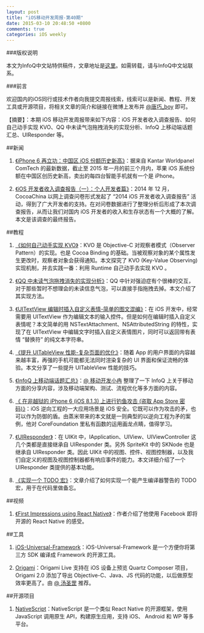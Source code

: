 ```yaml
---
layout: post
title: "iOS移动开发周报-第40期"
date: 2015-03-10 20:48:50 +0800
comments: true
categories: iOS weekly
---
```


###版权说明

本文为InfoQ中文站特供稿件，文章地址是[这里](http://www.infoq.com/cn/news/2015/03/implementation-of-kvo)。如需转载，请与InfoQ中文站联系。

###前言

欢迎国内的iOS同行或技术作者向我提交周报线索，线索可以是新闻、教程、开发工具或开源项目，将相关文章的简介和链接在微博上发布并 [@唐巧_boy](http://weibo.com/tangqiaoboy) 即可。


【摘要】：本期 iOS 移动开发周报带来如下内容：iOS 开发者收入调查报告、如何自己动手实现 KVO、QQ 中未读气泡拖拽消失的实现分析、InfoQ 上移动端话题汇总、UIResponder 等。

##新闻

 1. [《iPhone 6 再立功：中国区 iOS 份额历史新高》](http://www.cocoachina.com/apple/20150306/11250.html)：据来自 Kantar Worldpanel ComTech 的最新数据，截止至 2015 年一月的前三个月内，苹果 iOS 系统份额在中国区创历史新高，卖出的每四台智能手机就有一个是 iPhone。

 1. [《iOS 开发者收入调查报告（一）：个人开发者篇》](http://www.cocoachina.com/programmer/20150304/11205.html)：2014 年 12 月，CocoaChina 以网上调查问卷形式发起了 “2014 iOS 开发者收入调查报告” 活动，得到了广大开发者的支持。在对问卷数据进行了整理分析后形成了本次调查报告，从而让我们对国内 iOS 开发者的收入和生存状态有一个大概的了解。本文是该调查的最终报告。

##教程

 1. [《如何自己动手实现 KVO》](http://tech.glowing.com/cn/implement-kvo/)：KVO 是 Objective-C 对观察者模式（Observer Pattern）的实现。也是 Cocoa Binding 的基础。当被观察对象的某个属性发生更改时，观察者对象会获得通知。本文探究了 KVO (Key-Value Observing) 实现机制，并去实践一番：利用 Runtime 自己动手去实现 KVO 。

 1. [《QQ 中未读气泡拖拽消失的实现分析》](http://kittenyang.com/drawablebubble/)：QQ 中针对强迫症有个很棒的交互，对于那些暂时不想理会的未读信息气泡，可以直接手指拖拽去掉。本文介绍了其实现方法。

 1. [《UITextView 编辑时插入自定义表情-简单的图文混编》](http://t.cn/Rw3he5x)：在 iOS 开发中，经常需要用 UITextView 作为编辑文本的输入控件。但是如何在编辑时插入自定义表情呢？本文简单的用 NSTextAttachment、NSAttributedString 的特性，实现了在 UITextView 中编辑文字时插入自定义表情图片，同时可以返回带有表情 “替换符” 的纯文本字符串。

 1. [《提升 UITableView 性能-复杂页面的优化》](http://tutuge.me/2015/02/19/%E6%8F%90%E5%8D%87UITableView%E6%80%A7%E8%83%BD-%E5%A4%8D%E6%9D%82%E9%A1%B5%E9%9D%A2%E7%9A%84%E4%BC%98%E5%8C%96/)：随着 App 的用户界面的内容越来越丰富，再强的手机可能都无法同时渲染复杂的 UI 界面和保证流畅的体验。本文分享了一些提升 UITableView 性能的技巧。

 1. [《InfoQ 上移动端话题汇总》](http://weibo.com/p/1001603816757822408978)：[@ 移动开发小冉](http://weibo.com/ranwj) 整理了一下 InfoQ 上关于移动方面的分享内容，涉及移动端架构、测试、流程优化等多方面的内容。

 1. [《 在非越狱的 iPhone 6 (iOS 8.1.3) 上进行钓鱼攻击 (盗取 App Store 密码)》](http://blog.csdn.net/zhengminwudi/article/details/43916791)：iOS 逆向工程的一大应用场景是 iOS 安全。它既可以作为攻击的矛，也可以作为防御的盾。由蒸米带来的本文就是一则典型的以逆向工程为矛的案例，他对 CoreFoundation 里私有函数的运用画龙点睛，值得学习。

 1. [《UIResponder》](http://southpeak.github.io/blog/2015/03/07/uiresponder/)：在 UIKit 中，IApplication、UIView、UIViewController 这几个类都是直接继承自 UIResponder 类。另外 SpriteKit 中的 SKNode 也是继承自 UIResponder 类。因此 UIKit 中的视图、控件、视图控制器，以及我们自定义的视图及视图控制器都有响应事件的能力。本文详细介绍了一个 UIResponder 类提供的基本功能。

 1. [《实现一个 TODO 宏》](http://blog.sunnyxx.com/2015/03/01/todo-macro/)：文章介绍了如何实现一个能产生编译器警告的 TODO 宏，用于在代码里做备忘。

##视频

 1. [《First Impressions using React Native》](http://jlongster.com/First-Impressions-using-React-Native)：作者介绍了他使用 Facebook 即将开源的 React Native 的感受。

##工具

 1. [iOS-Universal-Framework](https://github.com/kstenerud/iOS-Universal-Framework)：iOS-Universal-Framework 是一个方便你将第三方 SDK 编译成 Framework 的开源工具。

 1. [Origami](http://facebook.github.io/origami/)：Origami Live 支持在 iOS 设备上预览 Quartz Composer 项目，Origami 2.0 添加了导出 Objective-C、Java、JS 代码的功能，以后做原型效率更高了。由 [@ 汤圣罡](http://weibo.com/lexrus) 推荐。

##开源项目

 1. [NativeScript](link)：NativeScript 是一个类似 React Native 的开源框架，使用 JavaScript 调用原生 API，构建原生应用，支持 iOS、 Android 和 WP 等多平台。
